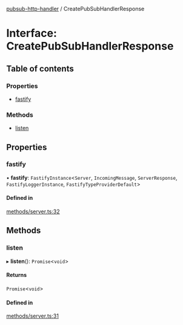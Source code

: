[pubsub-http-handler](../README.md) / CreatePubSubHandlerResponse

# Interface: CreatePubSubHandlerResponse

## Table of contents

### Properties

- [fastify](CreatePubSubHandlerResponse.md#fastify)

### Methods

- [listen](CreatePubSubHandlerResponse.md#listen)

## Properties

### fastify

• **fastify**: `FastifyInstance`<`Server`, `IncomingMessage`, `ServerResponse`, `FastifyLoggerInstance`, `FastifyTypeProviderDefault`\>

#### Defined in

[methods/server.ts:32](https://github.com/cobraz/pubsub-http-handler/blob/d14dfe1/src/methods/server.ts#L32)

## Methods

### listen

▸ **listen**(): `Promise`<`void`\>

#### Returns

`Promise`<`void`\>

#### Defined in

[methods/server.ts:31](https://github.com/cobraz/pubsub-http-handler/blob/d14dfe1/src/methods/server.ts#L31)
